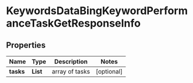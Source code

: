 # KeywordsDataBingKeywordPerformanceTaskGetResponseInfo


## Properties

| Name | Type | Description | Notes |
|------------ | ------------- | ------------- | -------------|
**tasks** | **List<KeywordsDataBingKeywordPerformanceTaskGetTaskInfo>** | array of tasks |[optional]|